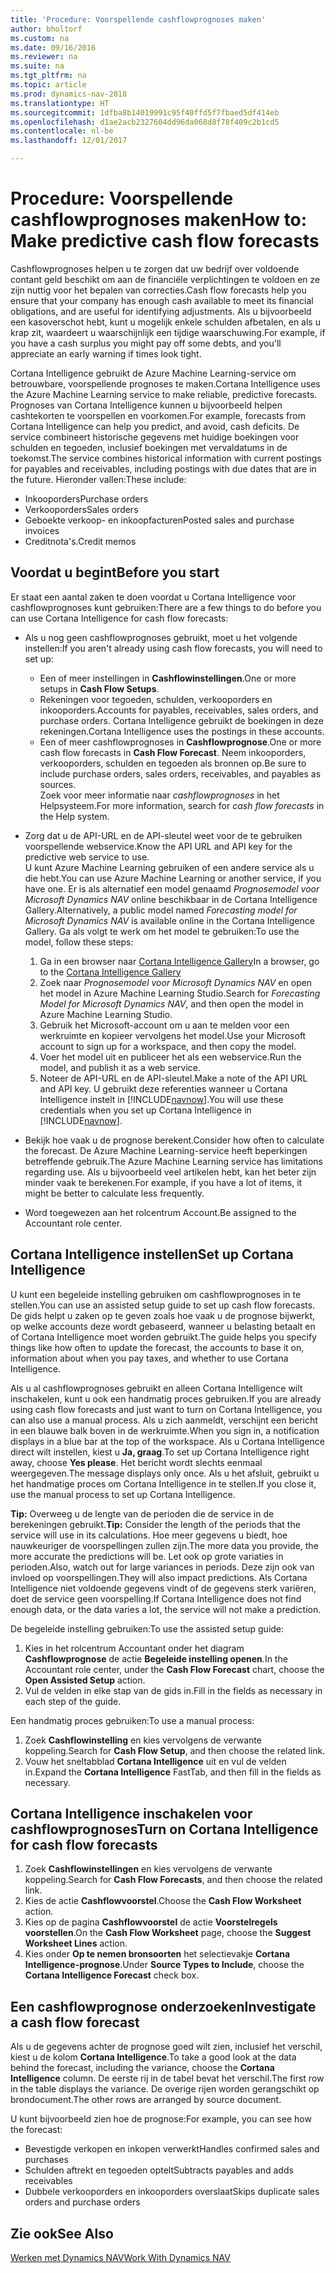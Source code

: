 ```yaml
---
title: 'Procedure: Voorspellende cashflowprognoses maken'
author: bholtorf
ms.custom: na
ms.date: 09/16/2016
ms.reviewer: na
ms.suite: na
ms.tgt_pltfrm: na
ms.topic: article
ms.prod: dynamics-nav-2018
ms.translationtype: HT
ms.sourcegitcommit: 1dfba8b14019991c95f40ffd5f7fbaed5df414eb
ms.openlocfilehash: d1ae2acb2327604dd96da068d8f78f409c2b1cd5
ms.contentlocale: nl-be
ms.lasthandoff: 12/01/2017

---
```


# <a name="how-to-make-predictive-cash-flow-forecasts"></a><span data-ttu-id="b1ddf-102">Procedure: Voorspellende cashflowprognoses maken</span><span class="sxs-lookup"><span data-stu-id="b1ddf-102">How to: Make predictive cash flow forecasts</span></span>
<span data-ttu-id="b1ddf-103">Cashflowprognoses helpen u te zorgen dat uw bedrijf over voldoende contant geld beschikt om aan de financiële verplichtingen te voldoen en ze zijn nuttig voor het bepalen van correcties.</span><span class="sxs-lookup"><span data-stu-id="b1ddf-103">Cash flow forecasts help you ensure that your company has enough cash available to meet its financial obligations, and are useful for identifying adjustments.</span></span> <span data-ttu-id="b1ddf-104">Als u bijvoorbeeld een kasoverschot hebt, kunt u mogelijk enkele schulden afbetalen, en als u krap zit, waardeert u waarschijnlijk een tijdige waarschuwing.</span><span class="sxs-lookup"><span data-stu-id="b1ddf-104">For example, if you have a cash surplus you might pay off some debts, and you'll appreciate an early warning if times look tight.</span></span>

<span data-ttu-id="b1ddf-105">Cortana Intelligence gebruikt de Azure Machine Learning-service om betrouwbare, voorspellende prognoses te maken.</span><span class="sxs-lookup"><span data-stu-id="b1ddf-105">Cortana Intelligence uses the Azure Machine Learning service to make reliable, predictive forecasts.</span></span> <span data-ttu-id="b1ddf-106">Prognoses van Cortana Intelligence kunnen u bijvoorbeeld helpen cashtekorten te voorspellen en voorkomen.</span><span class="sxs-lookup"><span data-stu-id="b1ddf-106">For example, forecasts from Cortana Intelligence can help you predict, and avoid, cash deficits.</span></span> <span data-ttu-id="b1ddf-107">De service combineert historische gegevens met huidige boekingen voor schulden en tegoeden, inclusief boekingen met vervaldatums in de toekomst.</span><span class="sxs-lookup"><span data-stu-id="b1ddf-107">The service combines historical information with current postings for payables and receivables, including postings with due dates that are in the future.</span></span> <span data-ttu-id="b1ddf-108">Hieronder vallen:</span><span class="sxs-lookup"><span data-stu-id="b1ddf-108">These include:</span></span>
* <span data-ttu-id="b1ddf-109">Inkooporders</span><span class="sxs-lookup"><span data-stu-id="b1ddf-109">Purchase orders</span></span>
* <span data-ttu-id="b1ddf-110">Verkooporders</span><span class="sxs-lookup"><span data-stu-id="b1ddf-110">Sales orders</span></span>
* <span data-ttu-id="b1ddf-111">Geboekte verkoop- en inkoopfacturen</span><span class="sxs-lookup"><span data-stu-id="b1ddf-111">Posted sales and purchase invoices</span></span>
* <span data-ttu-id="b1ddf-112">Creditnota's.</span><span class="sxs-lookup"><span data-stu-id="b1ddf-112">Credit memos</span></span>

## <a name="before-you-start"></a><span data-ttu-id="b1ddf-113">Voordat u begint</span><span class="sxs-lookup"><span data-stu-id="b1ddf-113">Before you start</span></span>  
<span data-ttu-id="b1ddf-114">Er staat een aantal zaken te doen voordat u Cortana Intelligence voor cashflowprognoses kunt gebruiken:</span><span class="sxs-lookup"><span data-stu-id="b1ddf-114">There are a few things to do before you can use Cortana Intelligence for cash flow forecasts:</span></span>
* <span data-ttu-id="b1ddf-115">Als u nog geen cashflowprognoses gebruikt, moet u het volgende instellen:</span><span class="sxs-lookup"><span data-stu-id="b1ddf-115">If you aren't already using cash flow forecasts, you will need to set up:</span></span>
    * <span data-ttu-id="b1ddf-116">Een of meer instellingen in **Cashflowinstellingen**.</span><span class="sxs-lookup"><span data-stu-id="b1ddf-116">One or more setups in **Cash Flow Setups**.</span></span>
    * <span data-ttu-id="b1ddf-117">Rekeningen voor tegoeden, schulden, verkooporders en inkooporders.</span><span class="sxs-lookup"><span data-stu-id="b1ddf-117">Accounts for payables, receivables, sales orders, and purchase orders.</span></span> <span data-ttu-id="b1ddf-118">Cortana Intelligence gebruikt de boekingen in deze rekeningen.</span><span class="sxs-lookup"><span data-stu-id="b1ddf-118">Cortana Intelligence uses the postings in these accounts.</span></span>
    * <span data-ttu-id="b1ddf-119">Een of meer cashflowprognoses in **Cashflowprognose**.</span><span class="sxs-lookup"><span data-stu-id="b1ddf-119">One or more cash flow forecasts in **Cash Flow Forecast**.</span></span> <span data-ttu-id="b1ddf-120">Neem inkooporders, verkooporders, schulden en tegoeden als bronnen op.</span><span class="sxs-lookup"><span data-stu-id="b1ddf-120">Be sure to include purchase orders, sales orders, receivables, and payables as sources.</span></span>  
    <span data-ttu-id="b1ddf-121">Zoek voor meer informatie naar _cashflowprognoses_ in het Helpsysteem.</span><span class="sxs-lookup"><span data-stu-id="b1ddf-121">For more information, search for _cash flow forecasts_ in the Help system.</span></span>
* <span data-ttu-id="b1ddf-122">Zorg dat u de API-URL en de API-sleutel weet voor de te gebruiken voorspellende webservice.</span><span class="sxs-lookup"><span data-stu-id="b1ddf-122">Know the API URL and API key for the predictive web service to use.</span></span>  
    <span data-ttu-id="b1ddf-123">U kunt Azure Machine Learning gebruiken of een andere service als u die hebt.</span><span class="sxs-lookup"><span data-stu-id="b1ddf-123">You can use Azure Machine Learning or another service, if you have one.</span></span> <span data-ttu-id="b1ddf-124">Er is als alternatief een model genaamd _Prognosemodel voor Microsoft Dynamics NAV_ online beschikbaar in de Cortana Intelligence Gallery.</span><span class="sxs-lookup"><span data-stu-id="b1ddf-124">Alternatively, a public model named _Forecasting model for Microsoft Dynamics NAV_ is available online in the Cortana Intelligence Gallery.</span></span> <span data-ttu-id="b1ddf-125">Ga als volgt te werk om het model te gebruiken:</span><span class="sxs-lookup"><span data-stu-id="b1ddf-125">To use the model, follow these steps:</span></span>

    1. <span data-ttu-id="b1ddf-126">Ga in een browser naar [Cortana Intelligence Gallery](https://go.microsoft.com/fwlink/?linkid=828352)</span><span class="sxs-lookup"><span data-stu-id="b1ddf-126">In a browser, go to the [Cortana Intelligence Gallery](https://go.microsoft.com/fwlink/?linkid=828352)</span></span>
    2. <span data-ttu-id="b1ddf-127">Zoek naar _Prognosemodel voor Microsoft Dynamics NAV_ en open het model in Azure Machine Learning Studio.</span><span class="sxs-lookup"><span data-stu-id="b1ddf-127">Search for _Forecasting Model for Microsoft Dynamics NAV_, and then open the model in Azure Machine Learning Studio.</span></span>
    3. <span data-ttu-id="b1ddf-128">Gebruik het Microsoft-account om u aan te melden voor een werkruimte en kopieer vervolgens het model.</span><span class="sxs-lookup"><span data-stu-id="b1ddf-128">Use your Microsoft account to sign up for a workspace, and then copy the model.</span></span>
    4. <span data-ttu-id="b1ddf-129">Voer het model uit en publiceer het als een webservice.</span><span class="sxs-lookup"><span data-stu-id="b1ddf-129">Run the model, and publish it as a web service.</span></span>
    5. <span data-ttu-id="b1ddf-130">Noteer de API-URL en de API-sleutel.</span><span class="sxs-lookup"><span data-stu-id="b1ddf-130">Make a note of the API URL and API key.</span></span> <span data-ttu-id="b1ddf-131">U gebruikt deze referenties wanneer u Cortana Intelligence instelt in [!INCLUDE[navnow](includes/navnow_md.md)].</span><span class="sxs-lookup"><span data-stu-id="b1ddf-131">You will use these credentials when you set up Cortana Intelligence in [!INCLUDE[navnow](includes/navnow_md.md)].</span></span>  

* <span data-ttu-id="b1ddf-132">Bekijk hoe vaak u de prognose berekent.</span><span class="sxs-lookup"><span data-stu-id="b1ddf-132">Consider how often to calculate the forecast.</span></span> <span data-ttu-id="b1ddf-133">De Azure Machine Learning-service heeft beperkingen betreffende gebruik.</span><span class="sxs-lookup"><span data-stu-id="b1ddf-133">The Azure Machine Learning service has limitations regarding use.</span></span> <span data-ttu-id="b1ddf-134">Als u bijvoorbeeld veel artikelen hebt, kan het beter zijn minder vaak te berekenen.</span><span class="sxs-lookup"><span data-stu-id="b1ddf-134">For example, if you have a lot of items, it might be better to calculate less frequently.</span></span>
* <span data-ttu-id="b1ddf-135">Word toegewezen aan het rolcentrum Account.</span><span class="sxs-lookup"><span data-stu-id="b1ddf-135">Be assigned to the Accountant role center.</span></span>

## <a name="set-up-cortana-intelligence"></a><span data-ttu-id="b1ddf-136">Cortana Intelligence instellen</span><span class="sxs-lookup"><span data-stu-id="b1ddf-136">Set up Cortana Intelligence</span></span>
<span data-ttu-id="b1ddf-137">U kunt een begeleide instelling gebruiken om cashflowprognoses in te stellen.</span><span class="sxs-lookup"><span data-stu-id="b1ddf-137">You can use an assisted setup guide to set up cash flow forecasts.</span></span> <span data-ttu-id="b1ddf-138">De gids helpt u zaken op te geven zoals hoe vaak u de prognose bijwerkt, op welke accounts deze wordt gebaseerd, wanneer u belasting betaalt en of Cortana Intelligence moet worden gebruikt.</span><span class="sxs-lookup"><span data-stu-id="b1ddf-138">The guide helps you specify things like how often to update the forecast, the accounts to base it on, information about when you pay taxes, and whether to use Cortana Intelligence.</span></span>  

<span data-ttu-id="b1ddf-139">Als u al cashflowprognoses gebruikt en alleen Cortana Intelligence wilt inschakelen, kunt u ook een handmatig proces gebruiken.</span><span class="sxs-lookup"><span data-stu-id="b1ddf-139">If you are already using cash flow forecasts and just want to turn on Cortana Intelligence, you can also use a manual process.</span></span> <span data-ttu-id="b1ddf-140">Als u zich aanmeldt, verschijnt een bericht in een blauwe balk boven in de werkruimte.</span><span class="sxs-lookup"><span data-stu-id="b1ddf-140">When you sign in, a notification displays in a blue bar at the top of the workspace.</span></span> <span data-ttu-id="b1ddf-141">Als u Cortana Intelligence direct wilt instellen, kiest u **Ja, graag**.</span><span class="sxs-lookup"><span data-stu-id="b1ddf-141">To set up Cortana Intelligence right away, choose **Yes please**.</span></span> <span data-ttu-id="b1ddf-142">Het bericht wordt slechts eenmaal weergegeven.</span><span class="sxs-lookup"><span data-stu-id="b1ddf-142">The message displays only once.</span></span> <span data-ttu-id="b1ddf-143">Als u het afsluit, gebruikt u het handmatige proces om Cortana Intelligence in te stellen.</span><span class="sxs-lookup"><span data-stu-id="b1ddf-143">If you close it, use the manual process to set up Cortana Intelligence.</span></span>  

<span data-ttu-id="b1ddf-144">**Tip:** Overweeg u de lengte van de perioden die de service in de berekeningen gebruikt.</span><span class="sxs-lookup"><span data-stu-id="b1ddf-144">**Tip:** Consider the length of the periods that the service will use in its calculations.</span></span> <span data-ttu-id="b1ddf-145">Hoe meer gegevens u biedt, hoe nauwkeuriger de voorspellingen zullen zijn.</span><span class="sxs-lookup"><span data-stu-id="b1ddf-145">The more data you provide, the more accurate the predictions will be.</span></span> <span data-ttu-id="b1ddf-146">Let ook op grote variaties in perioden.</span><span class="sxs-lookup"><span data-stu-id="b1ddf-146">Also, watch out for large variances in periods.</span></span> <span data-ttu-id="b1ddf-147">Deze zijn ook van invloed op voorspellingen.</span><span class="sxs-lookup"><span data-stu-id="b1ddf-147">They will also impact predictions.</span></span> <span data-ttu-id="b1ddf-148">Als Cortana Intelligence niet voldoende gegevens vindt of de gegevens sterk variëren, doet de service geen voorspelling.</span><span class="sxs-lookup"><span data-stu-id="b1ddf-148">If Cortana Intelligence does not find enough data, or the data varies a lot, the service will not make a prediction.</span></span>

<span data-ttu-id="b1ddf-149">De begeleide instelling gebruiken:</span><span class="sxs-lookup"><span data-stu-id="b1ddf-149">To use the assisted setup guide:</span></span>
1. <span data-ttu-id="b1ddf-150">Kies in het rolcentrum Accountant onder het diagram **Cashflowprognose** de actie **Begeleide instelling openen**.</span><span class="sxs-lookup"><span data-stu-id="b1ddf-150">In the Accountant role center, under the **Cash Flow Forecast** chart, choose the **Open Assisted Setup** action.</span></span>
2. <span data-ttu-id="b1ddf-151">Vul de velden in elke stap van de gids in.</span><span class="sxs-lookup"><span data-stu-id="b1ddf-151">Fill in the fields as necessary in each step of the guide.</span></span>

<span data-ttu-id="b1ddf-152">Een handmatig proces gebruiken:</span><span class="sxs-lookup"><span data-stu-id="b1ddf-152">To use a manual process:</span></span>
1. <span data-ttu-id="b1ddf-153">Zoek **Cashflowinstelling** en kies vervolgens de verwante koppeling.</span><span class="sxs-lookup"><span data-stu-id="b1ddf-153">Search for **Cash Flow Setup**, and then choose the related link.</span></span>
2. <span data-ttu-id="b1ddf-154">Vouw het sneltabblad **Cortana Intelligence** uit en vul de velden in.</span><span class="sxs-lookup"><span data-stu-id="b1ddf-154">Expand the **Cortana Intelligence** FastTab, and then fill in the fields as necessary.</span></span>

## <a name="turn-on-cortana-intelligence-for-cash-flow-forecasts"></a><span data-ttu-id="b1ddf-155">Cortana Intelligence inschakelen voor cashflowprognoses</span><span class="sxs-lookup"><span data-stu-id="b1ddf-155">Turn on Cortana Intelligence for cash flow forecasts</span></span>
1. <span data-ttu-id="b1ddf-156">Zoek **Cashflowinstellingen** en kies vervolgens de verwante koppeling.</span><span class="sxs-lookup"><span data-stu-id="b1ddf-156">Search for **Cash Flow Forecasts**, and then choose the related link.</span></span>
2. <span data-ttu-id="b1ddf-157">Kies de actie **Cashflowvoorstel**.</span><span class="sxs-lookup"><span data-stu-id="b1ddf-157">Choose the **Cash Flow Worksheet** action.</span></span>
3. <span data-ttu-id="b1ddf-158">Kies op de pagina **Cashflowvoorstel** de actie **Voorstelregels voorstellen**.</span><span class="sxs-lookup"><span data-stu-id="b1ddf-158">On the **Cash Flow Worksheet** page, choose the **Suggest Worksheet Lines** action.</span></span>  
4. <span data-ttu-id="b1ddf-159">Kies onder **Op te nemen bronsoorten** het selectievakje **Cortana Intelligence-prognose**.</span><span class="sxs-lookup"><span data-stu-id="b1ddf-159">Under **Source Types to Include**, choose the **Cortana Intelligence Forecast** check box.</span></span>

## <a name="investigate-a-cash-flow-forecast"></a><span data-ttu-id="b1ddf-160">Een cashflowprognose onderzoeken</span><span class="sxs-lookup"><span data-stu-id="b1ddf-160">Investigate a cash flow forecast</span></span>
<span data-ttu-id="b1ddf-161">Als u de gegevens achter de prognose goed wilt zien, inclusief het verschil, kiest u de kolom **Cortana Intelligence**.</span><span class="sxs-lookup"><span data-stu-id="b1ddf-161">To take a good look at the data behind the forecast, including the variance, choose the **Cortana Intelligence** column.</span></span> <span data-ttu-id="b1ddf-162">De eerste rij in de tabel bevat het verschil.</span><span class="sxs-lookup"><span data-stu-id="b1ddf-162">The first row in the table displays the variance.</span></span> <span data-ttu-id="b1ddf-163">De overige rijen worden gerangschikt op brondocument.</span><span class="sxs-lookup"><span data-stu-id="b1ddf-163">The other rows are arranged by source document.</span></span>  

<span data-ttu-id="b1ddf-164">U kunt bijvoorbeeld zien hoe de prognose:</span><span class="sxs-lookup"><span data-stu-id="b1ddf-164">For example, you can see how the forecast:</span></span>    
* <span data-ttu-id="b1ddf-165">Bevestigde verkopen en inkopen verwerkt</span><span class="sxs-lookup"><span data-stu-id="b1ddf-165">Handles confirmed sales and purchases</span></span>
* <span data-ttu-id="b1ddf-166">Schulden aftrekt en tegoeden optelt</span><span class="sxs-lookup"><span data-stu-id="b1ddf-166">Subtracts payables and adds receivables</span></span>
* <span data-ttu-id="b1ddf-167">Dubbele verkooporders en inkooporders overslaat</span><span class="sxs-lookup"><span data-stu-id="b1ddf-167">Skips duplicate sales orders and purchase orders</span></span>

## <a name="see-also"></a><span data-ttu-id="b1ddf-168">Zie ook</span><span class="sxs-lookup"><span data-stu-id="b1ddf-168">See Also</span></span>  
[<span data-ttu-id="b1ddf-169">Werken met Dynamics NAV</span><span class="sxs-lookup"><span data-stu-id="b1ddf-169">Work With Dynamics NAV</span></span>](ui-work-product.md)

